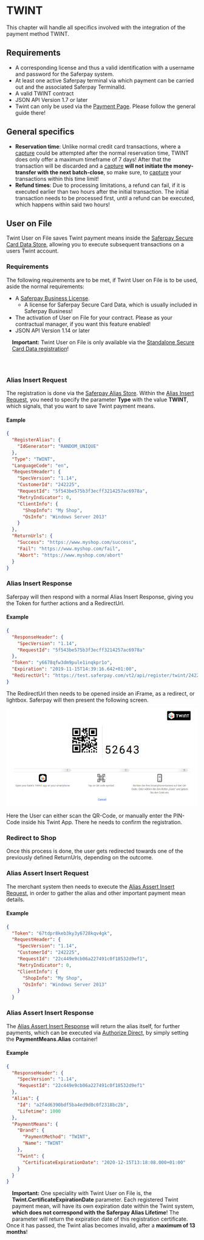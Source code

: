 # TWINT

This chapter will handle all specifics involved with the integration of the payment method TWINT.

## <a name="twint-requirement"></a> Requirements

* A corresponding license and thus a valid identification with a username and password for the Saferpay system.
* At least one active Saferpay terminal via which payment can be carried out and the associated Saferpay TerminalId.
*	A valid TWINT contract
*	JSON API Version 1.7 or later 
* Twint can only be used via the [Payment Page](Integration_PP.html). Please follow the general guide there!

## <a name="twint-general"></a> General specifics

+ **Reservation time**: Unlike normal credit card transactions, where a [capture](https://saferpay.github.io/jsonapi/#Payment_v1_Transaction_Capture) could be attempted after the normal reservation time, TWINT does only offer a maximum timeframe of 7 days! After that the transaction will be discarded and a [capture](https://saferpay.github.io/jsonapi/#Payment_v1_Transaction_Capture) **will not initiate the money-transfer with the next batch-close**, so make sure, to [capture](https://saferpay.github.io/jsonapi/#Payment_v1_Transaction_Capture) your transactions within this time limit!
+ **Refund times**: Due to processing limitations, a refund can fail, if it is executed earlier than two hours after the initial transaction. The initial transaction needs to be processed first, until a refund can be executed, which happens within said two hours!

## <a name="twint-uof"></a> User on File

Twint User on File saves Twint payment means inside the <a href="scd.html">Saferpay Secure Card Data Store</a>, allowing you to execute subsequent transactions on a users Twint account.

### Requirements

The following requirements are to be met, if Twint User on File is to be used, aside the normal requirements:

+ A <a href="Interfaces.html">Saferpay Business License</a>.
  + A license for Saferpay Secure Card Data, which is usually included in Saferpay Business!
+ The activation of User on File for your contract. Please as your contractual manager, if you want this feature enabled!
+ JSON API Version 1.14 or later 

<div class="warning" style="min-height: 75px;">
  <span class="glyphicon glyphicon-exclamation-sign" style="color: rgb(240, 169, 43);font-size: 55px;float: left;height: 75px;margin-right: 15px;margin-top: 0px;"></span>
  <p>
    <strong>Important:</strong> Twint User on File is only available via the <a href="scd.html#scd-sa">Standalone Secure Card Data registration</a>!
  </p>
</div>

### Alias Insert Request

The registration is done via the <a href="https://saferpay.github.io/jsonapi/#ChapterAliasStore">Saferpay Alias Store</a>. Within the <a href="https://saferpay.github.io/jsonapi/#Payment_v1_Alias_Insert">Alias Insert Request</a>, you need to specify the parameter **Type** with the value **TWINT**, which signals, that you want to save Twint payment means.

#### Eample
```JSON
{
  "RegisterAlias": {
    "IdGenerator": "RANDOM_UNIQUE"
  },
  "Type": "TWINT",
  "LanguageCode": "en",
  "RequestHeader": {
    "SpecVersion": "1.14",
    "CustomerId": "242225",
    "RequestId": "5f543be575b3f3ecff3214257ac6978a",
    "RetryIndicator": 0,
    "ClientInfo": {
      "ShopInfo": "My Shop",
      "OsInfo": "Windows Server 2013"
    }
  },
  "ReturnUrls": {
    "Success": "https://www.myshop.com/success",
    "Fail": "https://www.myshop.com/fail",
    "Abort": "https://www.myshop.com/abort"
  }
}
```

### Alias Insert Response
Saferpay will then respond with a normal Alias Insert Response, giving you the Token for further actions and a RedirectUrl.

#### Example
```JSON
{
  "ResponseHeader": {
    "SpecVersion": "1.14",
    "RequestId": "5f543be575b3f3ecff3214257ac6978a"
  },
  "Token": "y6678qfw3dm9pule1inqkpr1o",
  "Expiration": "2019-11-15T14:39:16.642+01:00",
  "RedirectUrl": "https://test.saferpay.com/vt2/api/register/twint/242225/y6678qfw3dm9pule1inqkpr1o"
}
```

The RedirectUrl then needs to be opened inside an iFrame, as a redirect, or lightbox.
Saferpay will then present the following screen.

![alt text](https://raw.githubusercontent.com/saferpay/sndbx/master/images/Twint_uof.png "Twint User on File")

Here the User can either scan the QR-Code, or manually enter the PIN-Code inside his Twint App.
There he needs to confirm the registration.

### Redirect to Shop

Once this process is done, the user gets redirected towards one of the previously defined ReturnUrls, depending on the outcome.

### Alias Assert Insert Request

The merchant system then needs to execute the <a href="https://saferpay.github.io/jsonapi/#Payment_v1_Alias_Insert">Alias Assert Insert Request</a>, in order to gather the alias and other important payment mean details.

#### Example
```json
{
  "Token": "67tdpr8keb3ky3y6728kqv4gk",
  "RequestHeader": {
    "SpecVersion": "1.14",
    "CustomerId": "242225",
    "RequestId": "22c449e9cb06a227491c0f18532d9ef1",
    "RetryIndicator": 0,
    "ClientInfo": {
      "ShopInfo": "My Shop",
      "OsInfo": "Windows Server 2013"
    }
  }
```

### Alias Assert Insert Response

The <a href="https://saferpay.github.io/jsonapi/#Payment_v1_Alias_Insert">Alias Assert Insert Response</a> will return the alias itself, for further payments, which can be executed via <a href="https://saferpay.github.io/jsonapi/#Payment_v1_Transaction_AuthorizeDirect">Authorize Direct</a>, by simply setting the **PaymentMeans.Alias** container!

#### Example
```json
{
  "ResponseHeader": {
    "SpecVersion": "1.14",
    "RequestId": "22c449e9cb06a227491c0f18532d9ef1"
  },
  "Alias": {
    "Id": "a2f4d6390bdf5ba4ed9d0c0f2318bc2b",
    "Lifetime": 1000
  },
  "PaymentMeans": {
    "Brand": {
      "PaymentMethod": "TWINT",
      "Name": "TWINT"
    },
    "Twint": {
      "CertificateExpirationDate": "2020-12-15T13:18:08.000+01:00"
    }
  }
}
```

<div class="warning" style="min-height: 75px;">
  <span class="glyphicon glyphicon-exclamation-sign" style="color: rgb(240, 169, 43);font-size: 55px;float: left;height: 75px;margin-right: 15px;margin-top: 0px;"></span>
  <p>
    <strong>Important:</strong> One speciality with Twint User on File is, the <strong>Twint.CertificateExpirationDate</strong> parameter. Each registered Twint payment mean, will have its own expiration date within the Twint system, <strong>which does not correspond with the Saferpay Alias Lifetime</strong>! The parameter will return the expiration date of this registration certificate. Once it has passed, the Twint alias becomes invalid, after a <strong>maximum of 13 months</strong>!
  </p>
</div>


